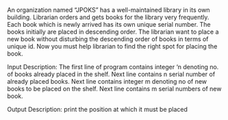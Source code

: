 An organization named “JPOKS” has a well-maintained library in its own building. Librarian orders and gets books for the library very frequently. Each book which is newly arrived has its own unique serial number. The books initially are placed in descending order. The librarian want to place a new book without disturbing the descending order of books in terms of unique id. Now you must help librarian to find the right spot for placing the book.


Input Description:
The first line of program contains integer ‘n denoting no. of books already placed in the shelf. Next line contains n serial number of already placed books. Next line contains integer m denoting no of new books to be placed on the shelf. Next line contains m serial numbers of new book.

Output Description:
print the position at which it must be placed
